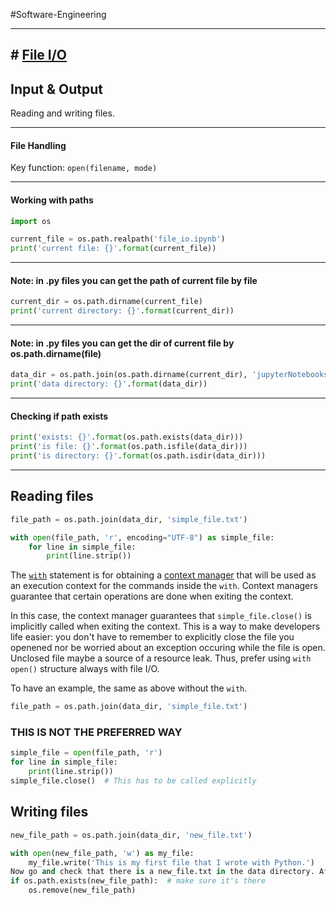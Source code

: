 #Software-Engineering 

---
## # [File I/O](https://docs.python.org/3/tutorial/inputoutput.html#reading-and-writing-files)

## Input & Output

Reading and writing files.


---

#### File Handling

Key function: `open(filename, mode)`

---

#### Working with paths

```python
import os

current_file = os.path.realpath('file_io.ipynb')  
print('current file: {}'.format(current_file))
```

---
#### Note: in .py files you can get the path of current file by __file__

```python
current_dir = os.path.dirname(current_file)  
print('current directory: {}'.format(current_dir))
```

----
#### Note: in .py files you can get the dir of current file by os.path.dirname(__file__)

```python
data_dir = os.path.join(os.path.dirname(current_dir), 'jupyterNotebooks')
print('data directory: {}'.format(data_dir))
```

---
#### Checking if path exists
```python
print('exists: {}'.format(os.path.exists(data_dir)))
print('is file: {}'.format(os.path.isfile(data_dir)))
print('is directory: {}'.format(os.path.isdir(data_dir)))
```

---
## Reading files

```python
file_path = os.path.join(data_dir, 'simple_file.txt')

with open(file_path, 'r', encoding="UTF-8") as simple_file:
    for line in simple_file:
        print(line.strip())
```

The [`with`](https://docs.python.org/3/reference/compound_stmts.html#the-with-statement) statement is for obtaining a [context manager](https://docs.python.org/3/reference/datamodel.html#with-statement-context-managers) that will be used as an execution context for the commands inside the `with`. Context managers guarantee that certain operations are done when exiting the context. 

In this case, the context manager guarantees that `simple_file.close()` is implicitly called when exiting the context. This is a way to make developers life easier: you don't have to remember to explicitly close the file you openened nor be worried about an exception occuring while the file is open. Unclosed file maybe a source of a resource leak. Thus, prefer using `with open()` structure always with file I/O.

To have an example, the same as above without the `with`.
```python
file_path = os.path.join(data_dir, 'simple_file.txt')
```


### THIS IS NOT THE PREFERRED WAY

```python
simple_file = open(file_path, 'r')
for line in simple_file:
    print(line.strip())
simple_file.close()  # This has to be called explicitly 
```

## Writing files

```python
new_file_path = os.path.join(data_dir, 'new_file.txt')

with open(new_file_path, 'w') as my_file:
    my_file.write('This is my first file that I wrote with Python.')
Now go and check that there is a new_file.txt in the data directory. After that you can delete the file by:
if os.path.exists(new_file_path):  # make sure it's there
    os.remove(new_file_path)
```

